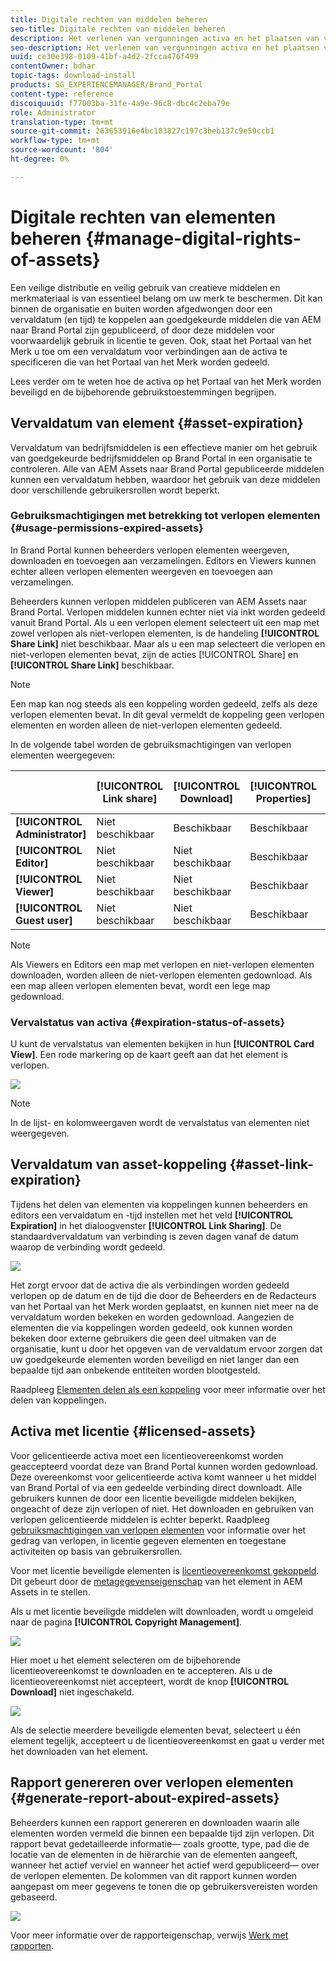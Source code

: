 ```yaml
---
title: Digitale rechten van middelen beheren
seo-title: Digitale rechten van middelen beheren
description: Het verlenen van vergunningen activa en het plaatsen van vervaldatum voor activa en gedeelde verbindingen verzekeren gecontroleerd gebruik van deze activa en beschermen hen.
seo-description: Het verlenen van vergunningen activa en het plaatsen van vervaldatum voor activa en gedeelde verbindingen verzekeren gecontroleerd gebruik van deze activa en beschermen hen.
uuid: ce30e398-0109-41bf-a4d2-2fcca476f499
contentOwner: bdhar
topic-tags: download-install
products: SG_EXPERIENCEMANAGER/Brand_Portal
content-type: reference
discoiquuid: f77003ba-31fe-4a9e-96c8-dbc4c2eba79e
role: Administrator
translation-type: tm+mt
source-git-commit: 263653916e4bc183827c197c3beb137c9e59ccb1
workflow-type: tm+mt
source-wordcount: '804'
ht-degree: 0%

---
```



# Digitale rechten van elementen beheren {#manage-digital-rights-of-assets}

Een veilige distributie en veilig gebruik van creatieve middelen en merkmateriaal is van essentieel belang om uw merk te beschermen. Dit kan binnen de organisatie en buiten worden afgedwongen door een vervaldatum (en tijd) te koppelen aan goedgekeurde middelen die van AEM naar Brand Portal zijn gepubliceerd, of door deze middelen voor voorwaardelijk gebruik in licentie te geven. Ook, staat het Portaal van het Merk u toe om een vervaldatum voor verbindingen aan de activa te specificeren die van het Portaal van het Merk worden gedeeld.

Lees verder om te weten hoe de activa op het Portaal van het Merk worden beveiligd en de bijbehorende gebruikstoestemmingen begrijpen.

## Vervaldatum van element {#asset-expiration}

Vervaldatum van bedrijfsmiddelen is een effectieve manier om het gebruik van goedgekeurde bedrijfsmiddelen op Brand Portal in een organisatie te controleren. Alle van AEM Assets naar Brand Portal gepubliceerde middelen kunnen een vervaldatum hebben, waardoor het gebruik van deze middelen door verschillende gebruikersrollen wordt beperkt.

### Gebruiksmachtigingen met betrekking tot verlopen elementen {#usage-permissions-expired-assets}

In Brand Portal kunnen beheerders verlopen elementen weergeven, downloaden en toevoegen aan verzamelingen. Editors en Viewers kunnen echter alleen verlopen elementen weergeven en toevoegen aan verzamelingen.

Beheerders kunnen verlopen middelen publiceren van AEM Assets naar Brand Portal. Verlopen middelen kunnen echter niet via inkt worden gedeeld vanuit Brand Portal. Als u een verlopen element selecteert uit een map met zowel verlopen als niet-verlopen elementen, is de handeling **[!UICONTROL Share Link]** niet beschikbaar. Maar als u een map selecteert die verlopen en niet-verlopen elementen bevat, zijn de acties [!UICONTROL Share] en **[!UICONTROL Share Link]** beschikbaar.

>[!NOTE]
>
>Een map kan nog steeds als een koppeling worden gedeeld, zelfs als deze verlopen elementen bevat. In dit geval vermeldt de koppeling geen verlopen elementen en worden alleen de niet-verlopen elementen gedeeld.

In de volgende tabel worden de gebruiksmachtigingen van verlopen elementen weergegeven:

|  | **[!UICONTROL Link share]** | **[!UICONTROL Download]** | **[!UICONTROL Properties]** | **[!UICONTROL Add to collection]** | **[!UICONTROL Delete]** |
|---|---|---|---|---|---|
| **[!UICONTROL Administrator]** | Niet beschikbaar | Beschikbaar | Beschikbaar | Beschikbaar | Beschikbaar |
| **[!UICONTROL Editor]** | Niet beschikbaar | Niet beschikbaar | Beschikbaar | Beschikbaar | Niet beschikbaar |
| **[!UICONTROL Viewer]** | Niet beschikbaar | Niet beschikbaar | Beschikbaar | Beschikbaar | Niet beschikbaar |
| **[!UICONTROL Guest user]** | Niet beschikbaar | Niet beschikbaar | Beschikbaar | Beschikbaar | Niet beschikbaar |

>[!NOTE]
>
>Als Viewers en Editors een map met verlopen en niet-verlopen elementen downloaden, worden alleen de niet-verlopen elementen gedownload. Als een map alleen verlopen elementen bevat, wordt een lege map gedownload.

### Vervalstatus van activa {#expiration-status-of-assets}

U kunt de vervalstatus van elementen bekijken in hun **[!UICONTROL Card View]**. Een rode markering op de kaart geeft aan dat het element is verlopen.

![](assets/expired_assets_cardview.png)

>[!NOTE]
>
>In de lijst- en kolomweergaven wordt de vervalstatus van elementen niet weergegeven.

## Vervaldatum van asset-koppeling {#asset-link-expiration}

Tijdens het delen van elementen via koppelingen kunnen beheerders en editors een vervaldatum en -tijd instellen met het veld **[!UICONTROL Expiration]** in het dialoogvenster **[!UICONTROL Link Sharing]**. De standaardvervaldatum van verbinding is zeven dagen vanaf de datum waarop de verbinding wordt gedeeld.

![](assets/asset-link-sharing.png)

Het zorgt ervoor dat de activa die als verbindingen worden gedeeld verlopen op de datum en de tijd die door de Beheerders en de Redacteurs van het Portaal van het Merk worden geplaatst, en kunnen niet meer na de vervaldatum worden bekeken en worden gedownload. Aangezien de elementen die via koppelingen worden gedeeld, ook kunnen worden bekeken door externe gebruikers die geen deel uitmaken van de organisatie, kunt u door het opgeven van de vervaldatum ervoor zorgen dat uw goedgekeurde elementen worden beveiligd en niet langer dan een bepaalde tijd aan onbekende entiteiten worden blootgesteld.

Raadpleeg [Elementen delen als een koppeling](../using/brand-portal-link-share.md) voor meer informatie over het delen van koppelingen.

## Activa met licentie {#licensed-assets}

Voor gelicentieerde activa moet een licentieovereenkomst worden geaccepteerd voordat deze van Brand Portal kunnen worden gedownload. Deze overeenkomst voor gelicentieerde activa komt wanneer u het middel van Brand Portal of via een gedeelde verbinding direct downloadt. Alle gebruikers kunnen de door een licentie beveiligde middelen bekijken, ongeacht of deze zijn verlopen of niet. Het downloaden en gebruiken van verlopen gelicentieerde middelen is echter beperkt. Raadpleeg [gebruiksmachtigingen van verlopen elementen](../using/manage-digital-rights-of-assets.md#usage-permissions-expired-assets) voor informatie over het gedrag van verlopen, in licentie gegeven elementen en toegestane activiteiten op basis van gebruikersrollen.

Voor met licentie beveiligde elementen is [licentieovereenkomst gekoppeld](https://helpx.adobe.com/experience-manager/6-5/assets/using/drm.html#DigitalRightsManagementinAssets). Dit gebeurt door de [metagegevenseigenschap](https://helpx.adobe.com/experience-manager/6-5/assets/using/drm.html#DigitalRightsManagementinAssets) van het element in AEM Assets in te stellen.

Als u met licentie beveiligde middelen wilt downloaden, wordt u omgeleid naar de pagina **[!UICONTROL Copyright Management]**.

![](assets/asset-copyright-mgmt.png)

Hier moet u het element selecteren om de bijbehorende licentieovereenkomst te downloaden en te accepteren. Als u de licentieovereenkomst niet accepteert, wordt de knop **[!UICONTROL Download]** niet ingeschakeld.

![](assets/licensed-asset-download-2.png)

Als de selectie meerdere beveiligde elementen bevat, selecteert u één element tegelijk, accepteert u de licentieovereenkomst en gaat u verder met het downloaden van het element.

## Rapport genereren over verlopen elementen {#generate-report-about-expired-assets}

Beheerders kunnen een rapport genereren en downloaden waarin alle elementen worden vermeld die binnen een bepaalde tijd zijn verlopen. Dit rapport bevat gedetailleerde informatie— zoals grootte, type, pad die de locatie van de elementen in de hiërarchie van de elementen aangeeft, wanneer het actief verviel en wanneer het actief werd gepubliceerd— over de verlopen elementen. De kolommen van dit rapport kunnen worden aangepast om meer gegevens te tonen die op gebruikersvereisten worden gebaseerd.

![](assets/assets-expired.png)

Voor meer informatie over de rapporteigenschap, verwijs [Werk met rapporten](../using/brand-portal-reports.md#work-with-reports).
